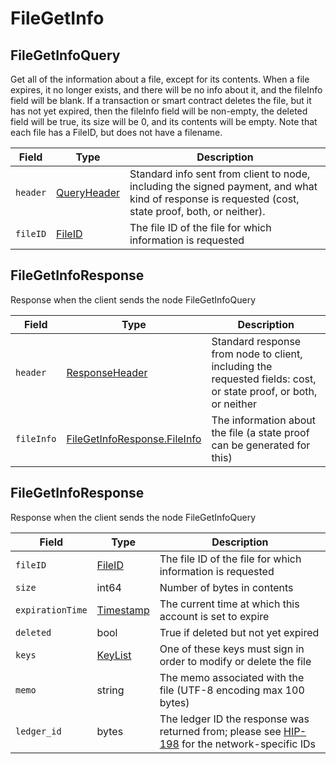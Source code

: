 # FileGetInfo

## FileGetInfoQuery

Get all of the information about a file, except for its contents. When a file expires, it no longer exists, and there will be no info about it, and the fileInfo field will be blank. If a transaction or smart contract deletes the file, but it has not yet expired, then the fileInfo field will be non-empty, the deleted field will be true, its size will be 0, and its contents will be empty. Note that each file has a FileID, but does not have a filename.

| Field    | Type                                                                                                                                          | Description                                                                                                                                         |
| -------- | --------------------------------------------------------------------------------------------------------------------------------------------- | --------------------------------------------------------------------------------------------------------------------------------------------------- |
| `header` | [QueryHeader](https://github.com/theekrystallee/hedera-style-guide/blob/sdk-v1/deprecated/hedera-api/file-service/broken-reference/README.md) | Standard info sent from client to node, including the signed payment, and what kind of response is requested (cost, state proof, both, or neither). |
| `fileID` | [FileID](https://github.com/theekrystallee/hedera-style-guide/blob/sdk-v1/deprecated/hedera-api/file-service/broken-reference/README.md)      | The file ID of the file for which information is requested                                                                                          |

## FileGetInfoResponse

Response when the client sends the node FileGetInfoQuery

| Field      | Type                                                                                                                                             | Description                                                                                                      |
| ---------- | ------------------------------------------------------------------------------------------------------------------------------------------------ | ---------------------------------------------------------------------------------------------------------------- |
| `header`   | [ResponseHeader](https://github.com/theekrystallee/hedera-style-guide/blob/sdk-v1/deprecated/hedera-api/file-service/broken-reference/README.md) | Standard response from node to client, including the requested fields: cost, or state proof, or both, or neither |
| `fileInfo` | [FileGetInfoResponse.FileInfo](filegetinfo.md#filegetinforesponse-fileinfo)                                                                      | The information about the file (a state proof can be generated for this)                                         |

## FileGetInfoResponse

Response when the client sends the node FileGetInfoQuery

| Field            | Type                                                                                                                                        | Description                                                                                                                                                                          |
| ---------------- | ------------------------------------------------------------------------------------------------------------------------------------------- | ------------------------------------------------------------------------------------------------------------------------------------------------------------------------------------ |
| `fileID`         | [FileID](https://github.com/theekrystallee/hedera-style-guide/blob/sdk-v1/deprecated/hedera-api/file-service/broken-reference/README.md)    | The file ID of the file for which information is requested                                                                                                                           |
| `size`           | int64                                                                                                                                       | Number of bytes in contents                                                                                                                                                          |
| `expirationTime` | [Timestamp](https://github.com/theekrystallee/hedera-style-guide/blob/sdk-v1/deprecated/hedera-api/file-service/broken-reference/README.md) | The current time at which this account is set to expire                                                                                                                              |
| `deleted`        | bool                                                                                                                                        | True if deleted but not yet expired                                                                                                                                                  |
| `keys`           | [KeyList](https://github.com/theekrystallee/hedera-style-guide/blob/sdk-v1/deprecated/hedera-api/file-service/broken-reference/README.md)   | One of these keys must sign in order to modify or delete the file                                                                                                                    |
| `memo`           | string                                                                                                                                      | The memo associated with the file (UTF-8 encoding max 100 bytes)                                                                                                                     |
| `ledger_id`      | bytes                                                                                                                                       | The ledger ID the response was returned from; please see [HIP-198](https://github.com/hashgraph/hedera-improvement-proposal/blob/master/HIP/hip-198.md) for the network-specific IDs |
